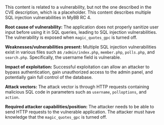 This content is related to a vulnerability, but not the one described in the CVE description, which is a placeholder. This content describes multiple SQL injection vulnerabilities in MyBB RC 4.

**Root cause of vulnerability:**
The application does not properly sanitize user input before using it in SQL queries, leading to SQL injection vulnerabilities. The vulnerability is exposed when `magic_quotes_gpc` is turned off.

**Weaknesses/vulnerabilities present:**
Multiple SQL injection vulnerabilities exist in various files such as `/admin/index.php`, `member.php`, `polls.php`, and `search.php`. Specifically, the username field is vulnerable.

**Impact of exploitation:**
Successful exploitation can allow an attacker to bypass authentication, gain unauthorized access to the admin panel, and potentially gain full control of the database.

**Attack vectors:**
The attack vector is through HTTP requests containing malicious SQL code in parameters such as `username`, `polloptions`, and `action`.

**Required attacker capabilities/position:**
The attacker needs to be able to send HTTP requests to the vulnerable application. The attacker must have knowledge that the `magic_quotes_gpc` is turned off.